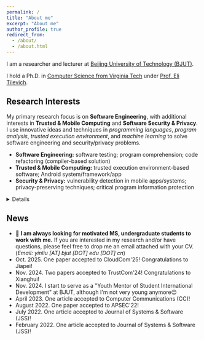 ```yaml
---
permalink: /
title: "About me"
excerpt: "About me"
author_profile: true
redirect_from: 
  - /about/
  - /about.html
---
```


I am a researcher and lecturer at [Beijing University of Technology (BJUT)](https://english.bjut.edu.cn/).

I hold a Ph.D. in [Computer Science from Virginia Tech](https://cs.vt.edu/) under [Prof. Eli Tilevich](https://people.cs.vt.edu/tilevich/).  

Research Interests
---
My primary research focus is on **Software Engineering**, with additional interests in **Trusted & Mobile Computing** and **Software Security & Privacy**.
I use innovative ideas and techniques in *programming languages*, *program analysis*, *trusted execution environment*, and *machine learning* to solve software engineering and security/privacy problems.
- **Software Engineering:** software testing; program comprehension; code refactoring (compiler-based solution)
- **Trusted & Mobile Computing:** trusted execution environment-based software; Android system/framework/app
- **Security & Privacy:** vulnerability detection in mobile apps/systems; privacy-preserving techniques; critical program information protection
<details>
<summary style='margin-left:0in;color#088A85'>Details</summary>
<ul>
<li>
<!-- <div style="text-align: justify"> -->
Understanding and Testing Performance Issues for Trusted Execution Environment in Android Platform <br>
  <i> published on TrustCom’24 </i>
<!-- </div> -->
</li>

<li>
<!-- <div style="text-align: justify"> -->
TEE-based Critical Code Protection: developing powerful programming tools to automatically isolate critical code. <br>
  <i> published on ManLang'17, GPCE'18, COLA'20, TrustCom'20, JSS'22 </i>
<!-- </div> -->
</li>

<li>
<!-- <div style="text-align: justify"> -->
Security/Privacy in Mobile Computing: ensuring security for inter-component communications, and privacy for data sharing. <br> 
  <i> published on SecureComm'21, MobiCASE'21, JSS'22, CC'23, TrustCom'24 </i>
<!-- </div> -->
</li>

<li>
<!-- <div style="text-align: justify"> -->
Program Comprehension: designing program analysis and programming support for inferring the usage semantics of program constructs. <br>
  <i> published on GPCE'20 </i>
<!-- </div> -->
</li>
  
<li>
<!-- <div style="text-align: justify"> -->
Code Search Engine: drawing a comprehensive picture of code search engines, as reflected in developers' experiences and
perspectives as well as the state of the art. <br> 
  <i> published on APSEC'22 </i>
<!-- </div> -->
</li>

</ul>
</details>


News
---
- 📢 **I am always looking for motivated MS, undergraduate students to work with me.** 
If you are interested in my research and/or have questions, please feel free to drop me an email attached with your CV.
(*Email: yinliu [AT] bjut [DOT] edu [DOT] cn*)
- Oct. 2025. One paper accepted to CloudCom'25! Congratulations to Jiapei!
- Nov. 2024. Two papers accepted to TrustCom'24! Congratulations to Xianghui!
- Nov. 2024. I start to serve as a "Youth Mentor of Student International Development" at BJUT, although I'm not very young anymore😊
- April 2023. One article accepted to Computer Communications (CC)!
- August 2022. One paper accepted to APSEC'22!
- July 2022. One article accepted to Journal of Systems & Software (JSS)!
- February 2022. One article accepted to Journal of Systems & Software (JSS)!
